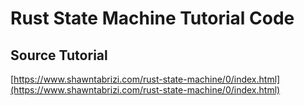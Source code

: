 # Rust State Machine Tutorial Code

## Source Tutorial
[https://www.shawntabrizi.com/rust-state-machine/0/index.html](https://www.shawntabrizi.com/rust-state-machine/0/index.html)
